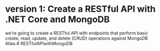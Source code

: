 # version 1: Create a RESTful API with .NET Core and MongoDB
we're going to create a RESTful API with endpoints that perform basic create, read, update, and delete (CRUD) operations against MongoDB Atlas.#   R E S T f u l A P I w i t h M o n g o D B  
 